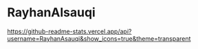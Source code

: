 # RayhanAlsauqi
https://github-readme-stats.vercel.app/api?username=RayhanAsauqi&show_icons=true&theme=transparent
